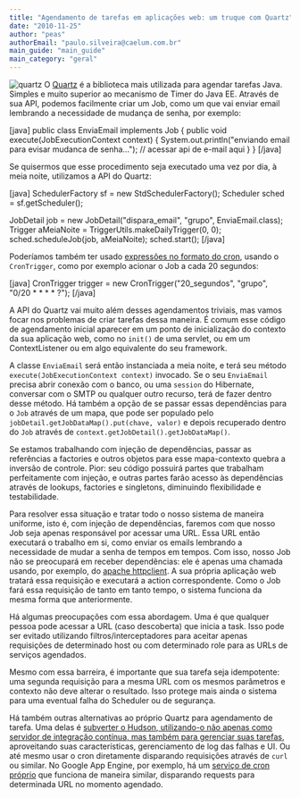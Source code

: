```yaml
---
title: "Agendamento de tarefas em aplicações web: um truque com Quartz"
date: "2010-11-25"
author: "peas"
authorEmail: "paulo.silveira@caelum.com.br"
main_guide: "main_guide"
main_category: "geral"
---
```


![quartz](https://blog.caelum.com.br/wp-content/uploads/2010/11/quartz.jpg "quartz") O [Quartz](http://www.quartz-scheduler.org/) é a biblioteca mais utilizada para agendar tarefas Java. Simples e muito superior ao mecanismo de Timer do Java EE. Através de sua API, podemos facilmente criar um Job, como um que vai enviar email lembrando a necessidade de mudança de senha, por exemplo:

\[java\] public class EnviaEmail implements Job { public void execute(JobExecutionContext context) { System.out.println("enviando email para evisar mudanca de senha..."); // acessar api de e-mail aqui } } \[/java\]

Se quisermos que esse procedimento seja executado uma vez por dia, à meia noite, utilizamos a API do Quartz:

\[java\] SchedulerFactory sf = new StdSchedulerFactory(); Scheduler sched = sf.getScheduler();

JobDetail job = new JobDetail("dispara\_email", "grupo", EnviaEmail.class); Trigger aMeiaNoite = TriggerUtils.makeDailyTrigger(0, 0); sched.scheduleJob(job, aMeiaNoite); sched.start(); \[/java\]

Poderíamos também ter usado [expressões no formato do cron](http://en.wikipedia.org/wiki/CRON_expression), usando o `CronTrigger`, como por exemplo acionar o Job a cada 20 segundos:

\[java\] CronTrigger trigger = new CronTrigger("20\_segundos", "grupo", "0/20 \* \* \* \* ?"); \[/java\]

A API do Quartz vai muito além desses agendamentos triviais, mas vamos focar nos problemas de criar tarefas dessa maneira. É comum esse código de agendamento inicial aparecer em um ponto de inicialização do contexto da sua aplicação web, como no `init()` de uma servlet, ou em um ContextListener ou em algo equivalente do seu framework.

A classe `EnviaEmail` será então instanciada a meia noite, e terá seu método `execute(JobExecutionContext context)` invocado. Se o seu `EnviaEmail` precisa abrir conexão com o banco, ou uma `session` do Hibernate, conversar com o SMTP ou qualquer outro recurso, terá de fazer dentro desse método. Há também a opção de se passar essas dependências para o `Job` através de um mapa, que pode ser populado pelo `jobDetail.getJobDataMap().put(chave, valor)` e depois recuperado dentro do `Job` através de `context.getJobDetail().getJobDataMap()`.

Se estamos trabalhando com injeção de dependências, passar as referências a factories e outros objetos para esse mapa-contexto quebra a inversão de controle. Pior: seu código possuirá partes que trabalham perfeitamente com injeção, e outras partes farão acesso às dependências através de lookups, factories e singletons, diminuindo flexibilidade e testabilidade.

Para resolver essa situação e tratar todo o nosso sistema de maneira uniforme, isto é, com injeção de dependências, faremos com que nosso Job seja apenas responsável por acessar uma URL. Essa URL então executará o trabalho em si, como enviar os emails lembrando a necessidade de mudar a senha de tempos em tempos. Com isso, nosso Job não se preocupará em receber dependências: ele é apenas uma chamada usando, por exemplo, do [apache httpclient](http://hc.apache.org/httpclient-3.x/). A sua própria aplicação web tratará essa requisição e executará a action correspondente. Como o Job fará essa requisição de tanto em tanto tempo, o sistema funciona da mesma forma que anteriormente.

Há algumas preocupações com essa abordagem. Uma é que qualquer pessoa pode acessar a URL (caso descoberta) que inicia a task. Isso pode ser evitado utilizando filtros/interceptadores para aceitar apenas requisições de determinado host ou com determinado role para as URLs de serviços agendados.

Mesmo com essa barreira, é importante que sua tarefa seja idempotente: uma segunda requisição para a mesma URL com os mesmos parâmetros e contexto não deve alterar o resultado. Isso protege mais ainda o sistema para uma eventual falha do Scheduler ou de segurança.

Há também outras alternativas ao próprio Quartz para agendamento de tarefa. Uma delas é [subverter o Hudson, utilizando-o não apenas como servidor de integração contínua, mas também para gerenciar suas tarefas](http://dev.bizo.com/2009/11/using-hudson-to-manage-crons.html), aproveitando suas características, gerenciamento de log das falhas e UI. Ou até mesmo usar o cron diretamente disparando requisições através de `curl` ou similar. No Google App Engine, por exemplo, há um [serviço de cron próprio](http://code.google.com/appengine/docs/java/config/cron.html) que funciona de maneira similar, disparando requests para determinada URL no momento agendado.
